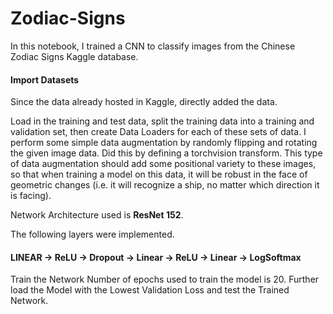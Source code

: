 # Zodiac-Signs

In this notebook, I trained a CNN to classify images from the Chinese Zodiac Signs Kaggle database. 
#### Import Datasets
Since the data already hosted in Kaggle, directly added the data.

Load in the training and test data, split the training data into a training and validation set, then create Data Loaders for each of these sets of data. I perform some simple data augmentation by randomly flipping and rotating the given image data. Did this by defining a torchvision transform. This type of data augmentation should add some positional variety to these images, so that when training a model on this data, it will be robust in the face of geometric changes (i.e. it will recognize a ship, no matter which direction it is facing).

Network Architecture used is **ResNet 152**.

The following layers were implemented.
#### LINEAR -> ReLU -> Dropout -> Linear -> ReLU -> Linear -> LogSoftmax
Train the Network
Number of epochs used to train the model is 20. Further load the Model with the Lowest Validation Loss and test the Trained Network.
